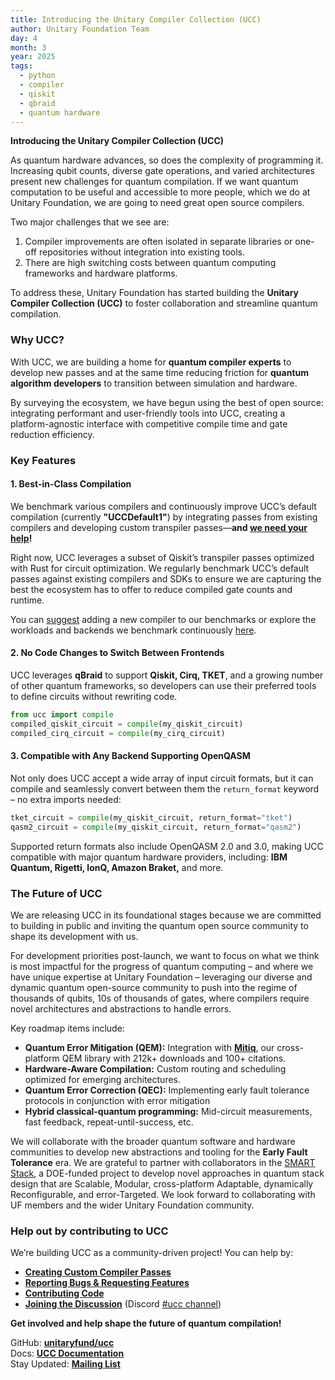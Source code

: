 ```yaml
---
title: Introducing the Unitary Compiler Collection (UCC)
author: Unitary Foundation Team
day: 4
month: 3
year: 2025
tags: 
  - python
  - compiler
  - qiskit
  - qbraid
  - quantum hardware
---
```


**Introducing the Unitary Compiler Collection (UCC)**

As quantum hardware advances, so does the complexity of programming it. Increasing qubit counts, diverse gate operations, and varied architectures present new challenges for quantum compilation. If we want quantum computation to be useful and accessible to more people, which we do at Unitary Foundation, we are going to need great open source compilers.

Two major challenges that we see are:

1. Compiler improvements are often isolated in separate libraries or one-off repositories without integration into existing tools.  
2. There are high switching costs between quantum computing frameworks and hardware platforms.

To address these, Unitary Foundation has started building the **Unitary Compiler Collection (UCC)** to foster collaboration and streamline quantum compilation.

### **Why UCC?**

With UCC, we are building a home for **quantum compiler experts** to develop new passes and at the same time reducing friction for **quantum algorithm developers** to transition between simulation and hardware.

By surveying the ecosystem, we have begun using the best of open source: integrating performant and user-friendly tools into UCC, creating a platform-agnostic interface with competitive compile time and gate reduction efficiency. 

### **Key Features**

#### **1\. Best-in-Class Compilation**

We benchmark various compilers and continuously improve UCC’s default compilation (currently **"UCCDefault1"**) by integrating passes from existing compilers and developing custom transpiler passes—**and [we need your help](https://ucc.readthedocs.io/en/latest/contributing.html#proposing-a-new-transpiler-pass)\!**

Right now, UCC leverages a subset of Qiskit’s transpiler passes optimized with Rust for circuit optimization. We regularly benchmark UCC’s default passes against existing compilers and SDKs to ensure we are capturing the best the ecosystem has to offer to reduce compiled gate counts and runtime.

You can [suggest](https://github.com/unitaryfund/ucc/issues/new/choose) adding a new compiler to our benchmarks or explore the workloads and backends we benchmark continuously [here](https://github.com/unitaryfund/ucc/blob/main/benchmarks/scripts/run_benchmarks.sh). 

#### **2\. No Code Changes to Switch Between Frontends**

UCC leverages **qBraid** to support **Qiskit, Cirq, TKET**, and a growing number of other quantum frameworks, so developers can use their preferred tools to define circuits without rewriting code.

```py
from ucc import compile
compiled_qiskit_circuit = compile(my_qiskit_circuit)
compiled_cirq_circuit = compile(my_cirq_circuit)
```

#### **3\. Compatible with Any Backend Supporting OpenQASM**

Not only does UCC accept a wide array of input circuit formats, but it can compile and seamlessly convert between them the `return_format` keyword – no extra imports needed:

```py
tket_circuit = compile(my_qiskit_circuit, return_format="tket")
qasm2_circuit = compile(my_qiskit_circuit, return_format="qasm2")
```

Supported return formats also include OpenQASM 2.0 and 3.0, making UCC compatible with major quantum hardware providers, including: **IBM Quantum, Rigetti, IonQ, Amazon Braket,** and more.

### **The Future of UCC**

We are releasing UCC in its foundational stages because we are committed to building in public and inviting the quantum open source community to shape its development with us. 

For development priorities post-launch, we want to focus on what we think is most impactful for the progress of quantum computing – and where we have unique expertise at Unitary Foundation – leveraging our diverse and dynamic quantum open-source community to push into the regime of thousands of qubits, 10s of thousands of gates, where compilers require novel architectures and abstractions to handle errors.

Key roadmap items include:

* **Quantum Error Mitigation (QEM):** Integration with [**Mitiq**](https://unitary.foundation/posts/2024_mitiq_impact/), our cross-platform QEM library with 212k+ downloads and 100+ citations.  
* **Hardware-Aware Compilation:** Custom routing and scheduling optimized for emerging architectures.  
* **Quantum Error Correction (QEC):** Implementing early fault tolerance protocols in conjunction with error mitigation  
* **Hybrid classical-quantum programming:** Mid-circuit measurements, fast feedback, repeat-until-success, etc. 

We will collaborate with the broader quantum software and hardware communities to develop new abstractions and tooling for the **Early Fault Tolerance** era. We are grateful to partner with collaborators in the [SMART Stack](https://cs.uchicago.edu/news/doe-awards-fred-chong-and-his-national-research-team-7-5m-to-develop-a-smart-software-stack-to-control-quantum-computer-noise/), a DOE-funded project to develop novel approaches in quantum stack design that are Scalable, Modular, cross-platform Adaptable, dynamically Reconfigurable, and error-Targeted. We look forward to collaborating with UF members and the wider Unitary Foundation community.

### **Help out by contributing to UCC**

We’re building UCC as a community-driven project\! You can help by:

* [**Creating Custom Compiler Passes**](https://ucc.readthedocs.io/en/latest/contributing.html#proposing-a-new-transpiler-pass)  
* [**Reporting Bugs & Requesting Features**](https://github.com/unitaryfund/ucc/issues)  
* [**Contributing Code**](https://ucc.readthedocs.io/en/latest/contributing.html#contributing-guide)  
* [**Joining the Discussion**](http://discord.unitary.foundation) (Discord [\#ucc channel](https://discord.com/channels/764231928676089909/1346546840526524427))

**Get involved and help shape the future of quantum compilation\!**

GitHub: [**unitaryfund/ucc**](https://github.com/unitaryfund/ucc)  
Docs: [**UCC Documentation**](https://ucc.readthedocs.io/)  
Stay Updated: [**Mailing List**](https://bit.ly/uf-signup)
